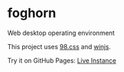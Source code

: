 # foghorn
Web desktop operating environment

This project uses [98.css](https://github.com/jdan/98.css) and [winjs](https://github.com/joshuavanderbilt/winjs).

Try it on GitHub Pages: [Live Instance](https://joshuavanderbilt.github.io/foghorn/)

